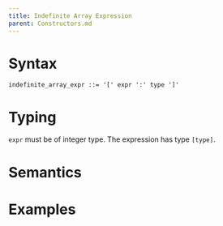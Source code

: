 ```yaml
---
title: Indefinite Array Expression
parent: Constructors.md
---
```


# Syntax

```
indefinite_array_expr ::= '[' expr ':' type ']'
```

# Typing

```expr``` must be of integer type.
The expression has type ```[type]```.

# Semantics

# Examples

```rust
```
